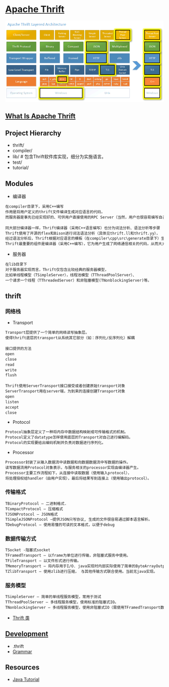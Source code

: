 # [Apache Thrift](https://github.com/apache/thrift)

![](pic/thrift-layers.png)

## [What Is Apache Thrift](WhatIs.md)

## Project Hierarchy
* thrift/
* compiler/
* lib/   # 包含Thrift软件库实现，细分为实施语言。
* test/
* tutorial/

## Modules
* 编译器
```md
在compiler目录下，采用C++编写
作用是将用户定义的thrift文件编译生成对应语言的代码，
而服务器是事先已经实现好的、可供用户直接使用的RPC Server（当然，用户也很容易编写自己的server）。

同大部分编译器一样，Thrift编译器（采用C++语言编写）也分为词法分析、语法分析等步骤
Thrift使用了开源的flex和Bison进行词法语法分析（具体见thrift.ll和thrift.yy），
经过语法分析后，Thrift根据对应语言的模板（在compiler\cpp\src\generate目录下）生成相应的代码。
Thrift最重要的组件是编译器（采用C++编写），它为用户生成了网络通信相关的代码，从而大大减少了用户的编码工作。
```
* 服务器
```md
在lib目录下
对于服务器实现而言，Thrift仅包含比较经典的服务器模型，
比如单线程模型（TSimpleServer），线程池模型（TThreadPoolServer）、
一个请求一个线程（TThreadedServer）和非阻塞模型(TNonblockingServer)等。
```

## thrift
### 网络栈
* Transport
```md
Transport层提供了一个简单的网络读写抽象层。
使得thrift底层的transport从系统其它部分（如：序列化/反序列化）解耦

接口提供的方法
open
close
read
write
flush

Thrift使用ServerTransport接口接受或者创建原始transport对象
ServerTransport用在server端，为到来的连接创建Transport对象
open
listen
accept
close
```
* Protocol
```md
Protocol抽象层定义了一种将内存中数据结构映射成可传输格式的机制。
Protocol定义了datatype怎样使用底层的Transport对自己进行编解码。
Protocol的实现要给出编码机制并负责对数据进行序列化。
```
* Processor
```md
Processor封装了从输入数据流中读数据和向数据数据流中写数据的操作。
读写数据流用Protocol对象表示，与服务相关的processor实现由编译器产生。
Processor主要工作流程如下，从连接中读取数据（使用输入protocol），
将处理授权给handler（由用户实现），最后将结果写到连接上（使用输出protocol）。
```

### 传输格式
```md
TBinaryProtocol – 二进制格式.
TCompactProtocol – 压缩格式
TJSONProtocol – JSON格式
TSimpleJSONProtocol –提供JSON只写协议, 生成的文件很容易通过脚本语言解析。
TDebugProtocol – 使用易懂的可读的文本格式，以便于debug
```
### 数据传输方式
```md
TSocket -阻塞式socket
TFramedTransport – 以frame为单位进行传输，非阻塞式服务中使用。
TFileTransport – 以文件形式进行传输。
TMemoryTransport – 将内存用于I/O. java实现时内部实际使用了简单的ByteArrayOutputStream。
TZlibTransport – 使用zlib进行压缩， 与其他传输方式联合使用。当前无java实现。
```
### 服务模型
```md
TSimpleServer – 简单的单线程服务模型，常用于测试
TThreadPoolServer – 多线程服务模型，使用标准的阻塞式IO。
TNonblockingServer – 多线程服务模型，使用非阻塞式IO（需使用TFramedTransport数据传输方式）
```

* [Thrift 类](ClassThrift.md)

## [Development](dev/README.md)
* .thrift
* [Grammar](dev/Grammar.md)

## Resources
* [Java Tutorial](http://thrift.apache.org/tutorial/java)
